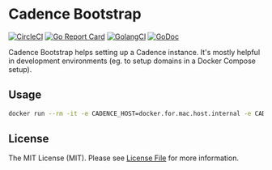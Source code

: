 # Cadence Bootstrap

[![CircleCI](https://circleci.com/gh/sagikazarmark/cadence-bootstrap.svg?style=svg)](https://circleci.com/gh/sagikazarmark/cadence-bootstrap)
[![Go Report Card](https://goreportcard.com/badge/github.com/sagikazarmark/cadence-bootstrap?style=flat-square)](https://goreportcard.com/report/github.com/sagikazarmark/cadence-bootstrap)
[![GolangCI](https://golangci.com/badges/github.com/sagikazarmark/cadence-bootstrap.svg)](https://golangci.com/r/github.com/sagikazarmark/cadence-bootstrap)
[![GoDoc](http://img.shields.io/badge/godoc-reference-5272B4.svg?style=flat-square)](https://godoc.org/github.com/sagikazarmark/cadence-bootstrap)

Cadence Bootstrap helps setting up a Cadence instance.
It's mostly helpful in development environments (eg. to setup domains in a Docker Compose setup).


## Usage

```bash
docker run --rm -it -e CADENCE_HOST=docker.for.mac.host.internal -e CADENCE_DOMAIN=cadence-samples -e CADENCE_RETENTION=3 sagikazarmark/cadence-bootstrap cadence-bootstrap
```


## License

The MIT License (MIT). Please see [License File](LICENSE) for more information.
